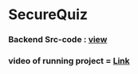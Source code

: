 # SecureQuiz

### Backend Src-code : <a href="https://github.com/shekhutsav1962001/QuizyBackend">view</a>

### video of running project = <a href="https://youtu.be/OjiEuqY0gww">Link</a>